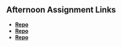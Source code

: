 ## Afternoon Assignment Links

* **[Repo](https://github.com/andreidubon/<ASSIGNMENT_REPO>)**
* **[Repo](https://github.com/andreidubon/<ASSIGNMENT_REPO>)**
* **[Repo](https://github.com/andreidubon/<ASSIGNMENT_REPO>)**
